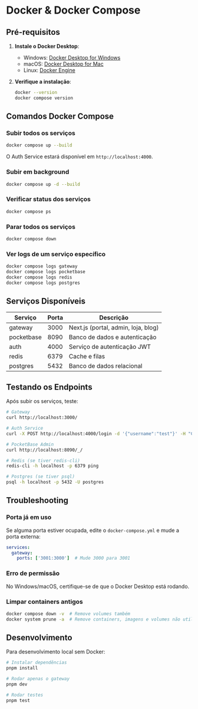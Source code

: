 # Docker & Docker Compose

## Pré-requisitos

1. **Instale o Docker Desktop**:
   - Windows: [Docker Desktop for Windows](https://docs.docker.com/desktop/install/windows/)
   - macOS: [Docker Desktop for Mac](https://docs.docker.com/desktop/install/mac/)
   - Linux: [Docker Engine](https://docs.docker.com/engine/install/)

2. **Verifique a instalação**:
   ```bash
   docker --version
   docker compose version
   ```

## Comandos Docker Compose

### Subir todos os serviços
```bash
docker compose up --build
```

O Auth Service estará disponível em `http://localhost:4000`.

### Subir em background
```bash
docker compose up -d --build
```

### Verificar status dos serviços
```bash
docker compose ps
```

### Parar todos os serviços
```bash
docker compose down
```

### Ver logs de um serviço específico
```bash
docker compose logs gateway
docker compose logs pocketbase
docker compose logs redis
docker compose logs postgres
```

## Serviços Disponíveis

| Serviço | Porta | Descrição |
|---------|-------|-----------|
| gateway | 3000 | Next.js (portal, admin, loja, blog) |
| pocketbase | 8090 | Banco de dados e autenticação |
| auth | 4000 | Serviço de autenticação JWT |
| redis | 6379 | Cache e filas |
| postgres | 5432 | Banco de dados relacional |

## Testando os Endpoints

Após subir os serviços, teste:

```bash
# Gateway
curl http://localhost:3000/

# Auth Service
curl -X POST http://localhost:4000/login -d '{"username":"test"}' -H "Content-Type: application/json"

# PocketBase Admin
curl http://localhost:8090/_/

# Redis (se tiver redis-cli)
redis-cli -h localhost -p 6379 ping

# Postgres (se tiver psql)
psql -h localhost -p 5432 -U postgres
```

## Troubleshooting

### Porta já em uso
Se alguma porta estiver ocupada, edite o `docker-compose.yml` e mude a porta externa:

```yaml
services:
  gateway:
    ports: ['3001:3000']  # Mude 3000 para 3001
```

### Erro de permissão
No Windows/macOS, certifique-se de que o Docker Desktop está rodando.

### Limpar containers antigos
```bash
docker compose down -v  # Remove volumes também
docker system prune -a  # Remove containers, imagens e volumes não utilizados
```

## Desenvolvimento

Para desenvolvimento local sem Docker:

```bash
# Instalar dependências
pnpm install

# Rodar apenas o gateway
pnpm dev

# Rodar testes
pnpm test
``` 